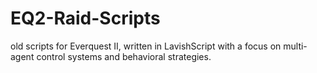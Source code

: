 # EQ2-Raid-Scripts
old scripts for Everquest II, written in LavishScript with a focus on multi-agent control systems and behavioral strategies.
